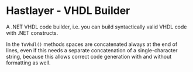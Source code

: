 # Hastlayer - VHDL Builder

A .NET VHDL code builder, i.e. you can build syntactically valid VHDL code with .NET constructs.

In the `ToVhdl()` methods spaces are concatenated always at the end of lines, even if this needs a separate concatenation of a single-character string, because this allows correct code generation with and without formatting as well.
